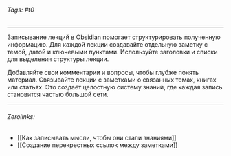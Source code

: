###### Tags:  #t0
___
Записывание лекций в Obsidian помогает структурировать полученную информацию. Для каждой лекции создавайте отдельную заметку с темой, датой и ключевыми пунктами. Используйте заголовки и списки для выделения структуры лекции.

Добавляйте свои комментарии и вопросы, чтобы глубже понять материал. Связывайте лекции с заметками о связанных темах, книгах или статьях. Это создаёт целостную систему знаний, где каждая запись становится частью большой сети.
___
###### Zerolinks: 
- [[Как записывать мысли, чтобы они стали знаниями]]
- [[Создание перекрестных ссылок между заметками]]